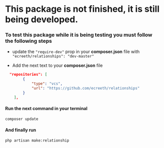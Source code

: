# This package is not finished, it is still being developed.

### To test this package while it is being testing you must follow the following steps 

- update the `"require-dev"` prop in your **composer.json** file with `"ecreeth/relationships": "dev-master"`

- Add the next text to your **composer.json** file
```json
  "repositories": [
        {
            "type": "vcs",
            "url": "https://github.com/ecreeth/relationships"
        }
    ],
```

#### Run the next command in your terminal
```bash
composer update
```

#### And finally run
```bash
php artisan make:relationship
```
